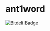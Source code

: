 ant1word
========
[![Bitdeli Badge](https://d2weczhvl823v0.cloudfront.net/aTastyCookie/ant1word/trend.png)](https://bitdeli.com/free "Bitdeli Badge")

